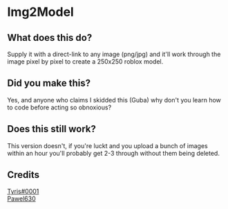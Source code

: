 # Img2Model

## What does this do?
Supply it with a direct-link to any image (png/jpg) and it'll work through the image pixel by pixel to create a 250x250 roblox model.

## Did you make this?
Yes, and anyone who claims I skidded this (Guba) why don't you learn how to code before acting so obnoxious?

## Does this still work?
This version doesn't, if you're luckt and you upload a bunch of images within an hour you'll probably get 2-3 through without them being deleted.

## Credits
[Tyris#0001](https://www.0x54.pw/) <br>
[Pawel630](https://)

